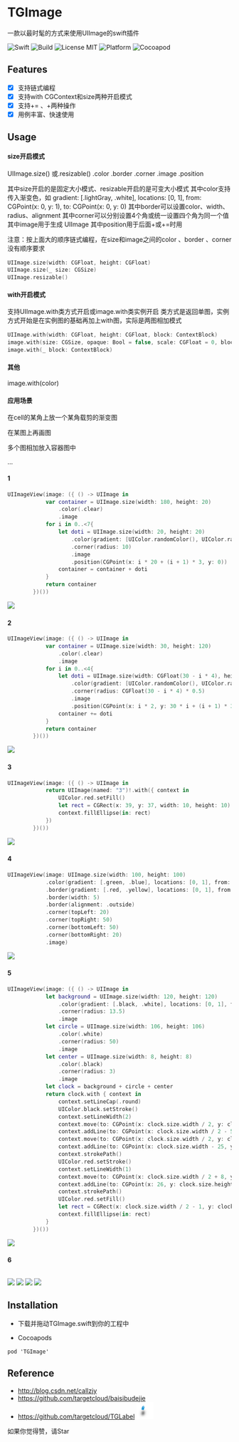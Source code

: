 # TGImage
一款以最时髦的方式来使用UIImage的swift插件

![Swift](https://img.shields.io/badge/Swift-3.0-orange.svg)
![Build](https://img.shields.io/badge/build-passing-green.svg)
![License MIT](https://img.shields.io/badge/license-MIT-green.svg?style=flat)
![Platform](https://img.shields.io/cocoapods/p/Pastel.svg?style=flat)
![Cocoapod](https://img.shields.io/badge/pod-v0.0.1-blue.svg)


## Features
- [x] 支持链式编程
- [x] 支持with CGContext和size两种开启模式
- [x] 支持+= 、+两种操作
- [x] 用例丰富、快速使用

## Usage

#### size开启模式

UIImage.size() 或.resizable()
.color .border .corner
.image
.position

其中size开启的是固定大小模式、resizable开启的是可变大小模式
其中color支持传入渐变色，如 gradient: [.lightGray, .white], locations: [0, 1], from: CGPoint(x: 0, y: 1), to: CGPoint(x: 0, y: 0)
其中border可以设置color、width、radius、alignment
其中corner可以分别设置4个角或统一设置四个角为同一个值
其中image用于生成 UIImage
其中position用于后面+或+=时用

注意：按上面大的顺序链式编程，在size和image之间的color 、border 、corner没有顺序要求

```swift
UIImage.size(width: CGFloat, height: CGFloat)
UIImage.size(_ size: CGSize)
UIImage.resizable()
```

#### with开启模式

支持UIImage.with类方式开启或image.with类实例开启
类方式是返回单图，实例方式开始是在实例图的基础再加上with图，实际是两图相加模式

```swift
UIImage.with(width: CGFloat, height: CGFloat, block: ContextBlock)
image.with(size: CGSize, opaque: Bool = false, scale: CGFloat = 0, block: ContextBlock)
image.with(_ block: ContextBlock)
```

#### 其他

image.with(color)

#### 应用场景

在cell的某角上放一个某角载剪的渐变图

在某图上再画图

多个图相加放入容器图中

…

#### 1

```swift
UIImageView(image: ({ () -> UIImage in
            var container = UIImage.size(width: 180, height: 20)
                .color(.clear)
                .image
            for i in 0..<7{
                let doti = UIImage.size(width: 20, height: 20)
                    .color(gradient: [UIColor.randomColor(), UIColor.randomColor()], locations: [0, 1], from: CGPoint(x: 0, y: 0), to: CGPoint(x: 1, y: 1))
                    .corner(radius: 10)
                    .image
                    .position(CGPoint(x: i * 20 + (i + 1) * 3, y: 0))
                container = container + doti
            }
            return container
        })())
```

<img src="https://github.com/targetcloud/TGImage/blob/master/snapShot/1.png" width = "20%" hight = "20%"/>


#### 2

```swift
UIImageView(image: ({ () -> UIImage in
            var container = UIImage.size(width: 30, height: 120)
                .color(.clear)
                .image
            for i in 0..<4{
                let doti = UIImage.size(width: CGFloat(30 - i * 4), height: CGFloat(30 - i * 4))
                    .color(gradient: [UIColor.randomColor(), UIColor.randomColor()], locations: [0, 1], from: CGPoint(x: 0, y: 0), to: CGPoint(x: 1, y: 1))
                    .corner(radius: CGFloat(30 - i * 4) * 0.5)
                    .image
                    .position(CGPoint(x: i * 2, y: 30 * i + (i + 1) * 3))
                container += doti
            }
            return container
        })())
```

<img src="https://github.com/targetcloud/TGImage/blob/master/snapShot/2.png" width = "20%" hight = "20%"/>


#### 3

```swift
UIImageView(image: ({ () -> UIImage in
            return UIImage(named: "3")!.with({ context in
                UIColor.red.setFill()
                let rect = CGRect(x: 39, y: 37, width: 10, height: 10)
                context.fillEllipse(in: rect)
            })
        })())
```

<img src="https://github.com/targetcloud/TGImage/blob/master/snapShot/3.png" width = "20%" hight = "20%"/>


#### 4

```swift
UIImageView(image: UIImage.size(width: 100, height: 100)
            .color(gradient: [.green, .blue], locations: [0, 1], from: CGPoint(x: 0, y: 1), to: CGPoint(x: 0, y: 0))
            .border(gradient: [.red, .yellow], locations: [0, 1], from: CGPoint(x: 0, y: 0), to: CGPoint(x: 1, y: 0))
            .border(width: 5)
            .border(alignment: .outside)
            .corner(topLeft: 20)
            .corner(topRight: 50)
            .corner(bottomLeft: 50)
            .corner(bottomRight: 20)
            .image)
```

<img src="https://github.com/targetcloud/TGImage/blob/master/snapShot/4.png" width = "20%" hight = "20%"/>


#### 5

```swift
UIImageView(image: ({ () -> UIImage in
            let background = UIImage.size(width: 120, height: 120)
                .color(gradient: [.black, .white], locations: [0, 1], from: CGPoint(x: 0, y: 0), to: CGPoint(x: 0, y: 1))
                .corner(radius: 13.5)
                .image
            let circle = UIImage.size(width: 106, height: 106)
                .color(.white)
                .corner(radius: 50)
                .image
            let center = UIImage.size(width: 8, height: 8)
                .color(.black)
                .corner(radius: 3)
                .image
            let clock = background + circle + center
            return clock.with { context in
                context.setLineCap(.round)
                UIColor.black.setStroke()
                context.setLineWidth(2)
                context.move(to: CGPoint(x: clock.size.width / 2, y: clock.size.height / 2))
                context.addLine(to: CGPoint(x: clock.size.width / 2 - 5, y: 15))
                context.move(to: CGPoint(x: clock.size.width / 2, y: clock.size.height / 2))
                context.addLine(to: CGPoint(x: clock.size.width - 25, y: clock.size.height / 2 - 3))
                context.strokePath()
                UIColor.red.setStroke()
                context.setLineWidth(1)
                context.move(to: CGPoint(x: clock.size.width / 2 + 8, y: clock.size.height / 2 - 7))
                context.addLine(to: CGPoint(x: 26, y: clock.size.height / 2 + 35))
                context.strokePath()
                UIColor.red.setFill()
                let rect = CGRect(x: clock.size.width / 2 - 1, y: clock.size.height / 2 - 1, width: 3, height: 3)
                context.fillEllipse(in: rect)
            }
        })())
```

<img src="https://github.com/targetcloud/TGImage/blob/master/snapShot/5.png" width = "20%" hight = "20%"/>


#### 6

```swift
```

<img src="https://github.com/targetcloud/TGImage/blob/master/snapShot/6.png" width = "20%" hight = "20%"/>

<img src="https://github.com/targetcloud/TGImage/blob/master/snapShot/7.png" width = "20%" hight = "20%"/>

<img src="https://github.com/targetcloud/TGImage/blob/master/snapShot/8.png" width = "20%" hight = "20%"/>

<img src="https://github.com/targetcloud/TGImage/blob/master/snapShot/9.png" width = "20%" hight = "20%"/>


## Installation
- 下载并拖动TGImage.swift到你的工程中

- Cocoapods
```
pod 'TGImage'
```

## Reference
- http://blog.csdn.net/callzjy
- https://github.com/targetcloud/baisibudejie
- https://github.com/targetcloud/TGLabel <img src="https://github.com/targetcloud/TGLabel/blob/master/logo.png" width = "8%" hight = "8%"/>


如果你觉得赞，请Star
